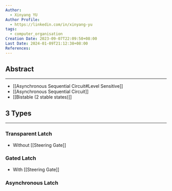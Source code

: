 ```yaml
---
Author:
  - Xinyang YU
Author Profile:
  - https://linkedin.com/in/xinyang-yu
tags:
  - computer_organisation
Creation Date: 2023-09-07T22:09:50+08:00
Last Date: 2024-01-09T21:12:38+08:00
References: 
---
```

## Abstract
---
- [[Asynchronous Sequential Circuit#Level Sensitive]]
- [[Asynchronous Sequential Circuit]]
- [[Bistable (2 stable states)]]



## 3 Types
---
### Transparent Latch
- Without [[Steering Gate]]
### Gated Latch
- With [[Steering Gate]]
### Asynchronous Latch